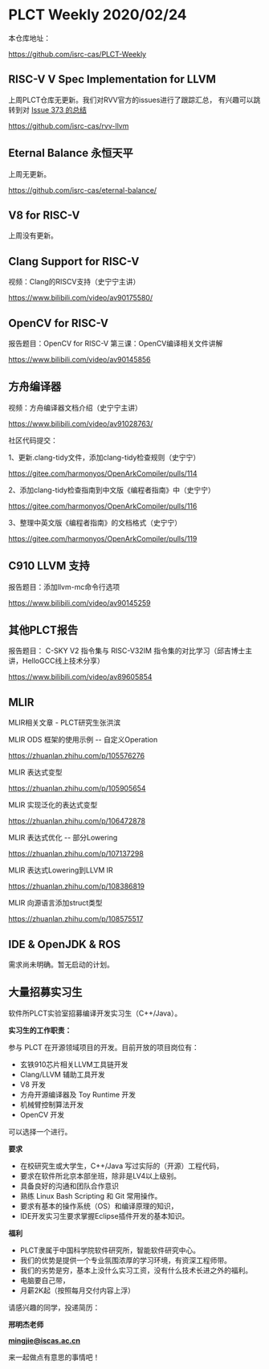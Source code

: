 # PLCT Weekly 2020/02/24

本仓库地址：

https://github.com/isrc-cas/PLCT-Weekly

## RISC-V V Spec Implementation for LLVM

上周PLCT仓库无更新。我们对RVV官方的issues进行了跟踪汇总，
有兴趣可以跳转到对 [Issue 373 的总结](./riscv-v-spec-issue-373.md)

https://github.com/isrc-cas/rvv-llvm

## Eternal Balance 永恒天平

上周无更新。

https://github.com/isrc-cas/eternal-balance/

## V8 for RISC-V

上周没有更新。

## Clang Support for RISC-V

视频：Clang的RISCV支持（史宁宁主讲）

https://www.bilibili.com/video/av90175580/

## OpenCV for RISC-V

报告题目：OpenCV for RISC-V 第三课：OpenCV编译相关文件讲解

https://www.bilibili.com/video/av90145856

## 方舟编译器

视频：方舟编译器文档介绍（史宁宁主讲）

https://www.bilibili.com/video/av91028763/

社区代码提交：

1、更新.clang-tidy文件，添加clang-tidy检查规则（史宁宁）

https://gitee.com/harmonyos/OpenArkCompiler/pulls/114

2、添加clang-tidy检查指南到中文版《编程者指南》中（史宁宁）

https://gitee.com/harmonyos/OpenArkCompiler/pulls/116

3、整理中英文版《编程者指南》的文档格式（史宁宁）

https://gitee.com/harmonyos/OpenArkCompiler/pulls/119

## C910 LLVM 支持

报告题目：添加llvm-mc命令行选项

https://www.bilibili.com/video/av90145259

## 其他PLCT报告

报告题目： C-SKY V2 指令集与 RISC-V32IM 指令集的对比学习（邱吉博士主讲，HelloGCC线上技术分享）

https://www.bilibili.com/video/av89605854

## MLIR

MLIR相关文章 - PLCT研究生张洪滨

MLIR ODS 框架的使用示例 -- 自定义Operation

https://zhuanlan.zhihu.com/p/105576276

MLIR 表达式变型

https://zhuanlan.zhihu.com/p/105905654

MLIR 实现泛化的表达式变型

https://zhuanlan.zhihu.com/p/106472878

MLIR 表达式优化 -- 部分Lowering

https://zhuanlan.zhihu.com/p/107137298

MLIR 表达式Lowering到LLVM IR

https://zhuanlan.zhihu.com/p/108386819

MLIR 向源语言添加struct类型

https://zhuanlan.zhihu.com/p/108575517

## IDE & OpenJDK & ROS

需求尚未明确。暂无启动的计划。


## 大量招募实习生


软件所PLCT实验室招募编译开发实习生（C++/Java）。

**实习生的工作职责：**

参与 PLCT 在开源领域项目的开发。目前开放的项目岗位有：
- 玄铁910芯片相关LLVM工具链开发
- Clang/LLVM 辅助工具开发
- V8 开发
- 方舟开源编译器及 Toy Runtime 开发
- 机械臂控制算法开发
- OpenCV 开发

可以选择一个进行。

**要求**
- 在校研究生或大学生，C++/Java 写过实际的（开源）工程代码，
- 要求在软件所北京本部坐班，除非是LV4以上级别。
- 具备良好的沟通和团队合作意识
- 熟练 Linux Bash Scripting 和 Git 常用操作。
- 要求有基本的操作系统（OS）和编译原理的知识，
- IDE开发实习生要求掌握Eclipse插件开发的基本知识。

**福利**
- PLCT隶属于中国科学院软件研究所，智能软件研究中心。
- 我们的优势是提供一个专业氛围浓厚的学习环境，有资深工程师带。
- 我们的劣势是穷，基本上没什么实习工资，没有什么技术长进之外的福利。
- 电脑要自己带，
- 月薪2K起（按照每月交付内容上浮）

请感兴趣的同学，投递简历：

**邢明杰老师**

**mingjie@iscas.ac.cn**

来一起做点有意思的事情吧！
